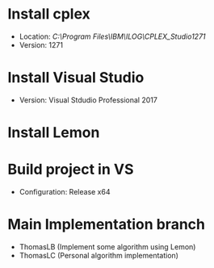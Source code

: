 # Install cplex
- Location:  *C:\Program Files\IBM\ILOG\CPLEX_Studio1271*
- Version: 1271

# Install Visual Studio
- Version: Visual Stdudio Professional 2017

# Install Lemon

# Build project in VS
- Configuration:  Release x64

# Main Implementation branch
- ThomasLB (Implement some algorithm using Lemon)
- ThomasLC (Personal algorithm implementation)
